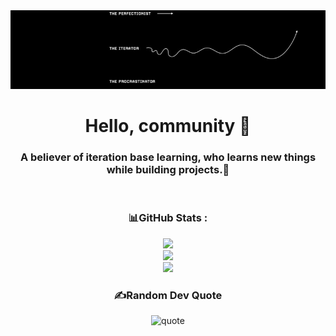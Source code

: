 <div align="center">
  <img src="https://github.com/HNSharma-07/HNSharma-07/raw/main/github-banner.jpg" alt="![banner image](https://github.com/HNSharma-07/HNSharma-07/raw/main/github-banner.jpg)">


# Hello, community 👋
### A believer of iteration base learning, who learns new things while building projects.🚀

<!--  [![visiter](https://visitcount.itsvg.in/api?id=HNSharma-07&icon=0&color=0)](https://visitcount.itsvg.in)  -->
</br>
<h3>📊GitHub Stats :</h3>

![](https://github-readme-stats.vercel.app/api?username=HNSharma-07&theme=radical&hide_border=false&include_all_commits=false&count_private=false)<br/>
![](https://github-readme-streak-stats.herokuapp.com/?user=HNSharma-07&theme=radical&hide_border=false)<br/>
![](https://github-readme-stats.vercel.app/api/top-langs/?username=HNSharma-07&theme=radical&hide_border=false&include_all_commits=false&count_private=false&layout=compact)<br/>

<h3>✍️Random Dev Quote</h3>

![quote](https://quotes-github-readme.vercel.app/api?type=horizontal&theme=radical)
<!-- <img scr="https://quotes-github-readme.vercel.app/api?type=horizontal.jpg" alt="![](https://quotes-github-readme.vercel.app/api?type=horizontal&theme=radical)"> -->

<!--
**HNSharma-07/HNSharma-07** is a ✨ _special_ ✨ repository because its `README.md` (this file) appears on your GitHub profile.

Here are some ideas to get you started:

- 🔭 I’m currently working on ...
- 🌱 I’m currently learning ...
- 👯 I’m looking to collaborate on ...
- 🤔 I’m looking for help with ...
- 💬 Ask me about ...
- 📫 How to reach me: ...
- 😄 Pronouns: ...
- ⚡ Fun fact: ...
-->
</div>
